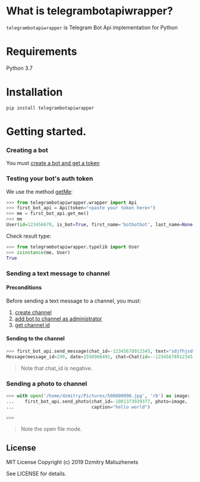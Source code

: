 # What is telegrambotapiwrapper?

`telegrambotapiwrapper` is Telegram Bot Api implementation for Python
# Requirements
Python 3.7
# Installation
```
pip install telegrambotapiwrapper
```

# Getting started.
### Creating a bot

You must [create a bot and get a token](https://core.telegram.org/bots#6-botfather)

### Testing your bot's auth token
We use the method [getMe](https://core.telegram.org/bots/api#getme):
```python
>>> from telegrambotapiwrapper.wrapper import Api
>>> first_bot_api = Api(token="<paste your token here>")
>>> me = first_bot_api.get_me()
>>> me
User(id=123456679, is_bot=True, first_name='botbotbot', last_name=None, username='myrudatingposterbot', language_code=None)
```
Check result type:
```python
>>> from telegrambotapiwrapper.typelib import User
>>> isinstance(me, User)
True
```
### Sending a text message to channel
#### Preconditions
Before sending a text message to a channel, you must:
1. [create channel](https://www.wikihow.com/Create-a-Telegram-Channel-on-Android)
1. [add bot to channel as administrator](https://stackoverflow.com/questions/33126743/how-do-i-add-my-bot-to-a-channel)
1. [get channel id](https://stackoverflow.com/questions/32423837/telegram-bot-how-to-get-a-group-chat-id)
#### Sending to the channel
```python
>>> first_bot_api.send_message(chat_id=-12345678912345, text="sdjfhjsdfbjdbvhj")
Message(message_id=299, date=1558966491, chat=Chat(id=--12345678912345, type='channel', title='FooFoo', username='lalalalalalala', first_name=None, last_name=None, all_members_are_administrators=None, photo=None, description=None, invite_link=None, pinned_message=None, sticker_set_name=None, can_set_sticker_set=None), from_=None, forward_from=None, forward_from_chat=None, forward_from_message_id=None, forward_signature=None, forward_sender_name=None, forward_date=None, reply_to_message=None, edit_date=None, media_group_id=None, author_signature=None, text='sdjfhjsdfbjdbvhj', entities=None, caption_entities=None, audio=None, document=None, animation=None, game=None, photo=None, sticker=None, video=None, voice=None, video_note=None, caption=None, contact=None, location=None, venue=None, poll=None, new_chat_members=None, left_chat_member=None, new_chat_title=None, new_chat_photo=None, delete_chat_photo=None, group_chat_created=None, supergroup_chat_created=None, channel_chat_created=None, migrate_to_chat_id=None, migrate_from_chat_id=None, pinned_message=None, invoice=None, successful_payment=None, connected_website=None, passport_data=None)
```
>  Note that chat_id is negative.
### Sending a photo to channel
```python
>>> with open('/home/dzmitry/Pictures/500800998.jpg', 'rb') as image:
...    first_bot_api.send_photo(chat_id=-1001373939377, photo=image,
...                             caption="hello world")

>>>

```
>  Note the open file mode.
## License
MIT License
Copyright (c) 2019 Dzmitry Maliuzhenets

See LICENSE for details.

